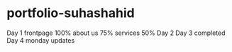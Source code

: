 # portfolio-suhashahid
Day 1
    frontpage 100%
    about us 75%
    services 50%
Day 2 
Day 3 completed
Day 4 monday updates 
